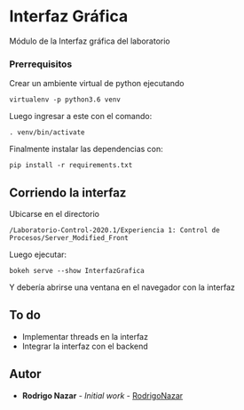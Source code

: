 # Interfaz Gráfica

Módulo de la Interfaz gráfica del laboratorio

### Prerrequisitos

Crear un ambiente virtual de python ejecutando

```
virtualenv -p python3.6 venv
```

Luego ingresar a este con el comando:

```
. venv/bin/activate
```

Finalmente instalar las dependencias con:

```
pip install -r requirements.txt
```

## Corriendo la interfaz

Ubicarse en el directorio

```
/Laboratorio-Control-2020.1/Experiencia 1: Control de Procesos/Server_Modified_Front
```

Luego ejecutar:

```
bokeh serve --show InterfazGrafica
```

Y debería abrirse una ventana en el navegador con la interfaz

## To do

* Implementar threads en la interfaz
* Integrar la interfaz con el backend

## Autor

* **Rodrigo Nazar** - *Initial work* - [RodrigoNazar](https://github.com/RodrigoNazar)
